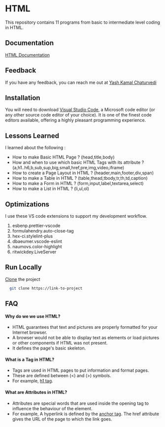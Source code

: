 # HTML

This repository contains 11 programs from basic to intermediate level coding in HTML.

## Documentation

[HTML Documentation](https://devdocs.io/html/)

## Feedback

If you have any feedback, you can reach me out at [Yash Kamal Chaturvedi](https://twitter.com/yashkamalchatu1?lang=en)

## Installation 

You will need to download [Visual Studio Code](https://code.visualstudio.com/docs), a Microsoft code editor (or any other source code editor of your choice). It is one of the finest code editors available, offering a highly pleasant programming experience.

## Lessons Learned

I learned about the following :
- How to make Basic HTML Page ? (head,title,body)
- How and when to use which basic HTML Tags with its attribute ? (a,h1..h6,b,sub,sup,big,small,href,pre,img,video,iframe)
- How to create a Page Layout in HTML ? (header,main,footer,div,span)
- How to make a Table in HTML ? (table,thead,tbody,tr,th,td,caption)
- How to make a Form in HTML ? (form,input,label,textarea,select)
- How to make a List in HTML ? (li,ul,ol)

## Optimizations

I use these VS code extensions to support my development workflow.  

1.	esbenp.prettier-vscode
2.	formulahendry.auto-close-tag
3.	hex-ci.stylelint-plus
4.	dbaeumer.vscode-eslint
5.	naumovs.color-highlight
6.	ritwickdey.LiveServer

## Run Locally

[Clone](https://youtu.be/CKcqniGu3tA) the project

```bash
  git clone https://link-to-project
```

## FAQ

#### Why do we we use HTML?

- HTML guarantees that text and pictures are properly formatted for your Internet browser. 
- A browser would not be able to display text as elements or load pictures or other components if HTML was not present. 
- It defines the page's basic skeleton.

#### What is a Tag in HTML?

- Tags are used in HTML pages to put information and format pages.
- These are defined between (<) and (>) symbols. 
- For example, [h1 tag](https://www.w3schools.com/tags/tag_hn.asp).

#### What are Attributes in HTML?

- Attributes are special words that are used inside the opening tag to influence the behaviour of the element.
- For example, A hyperlink is defined by the [anchor tag](https://www.w3schools.com/tags/tag_a.asp). The href attribute gives the URL of the page to which the link goes.

